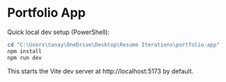 # Portfolio App

Quick local dev setup (PowerShell):

```powershell
cd "C:\Users\tanay\OneDrive\Desktop\Resume Iterations\portfolio-app"
npm install
npm run dev
```

This starts the Vite dev server at http://localhost:5173 by default.
